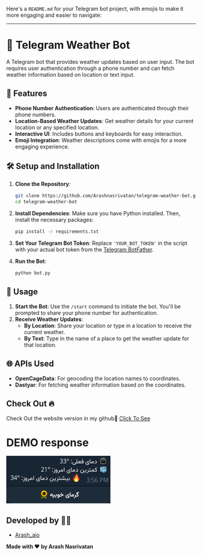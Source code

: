 Here's a `README.md` for your Telegram bot project, with emojis to make it more engaging and easier to navigate:

---

# 📱 Telegram Weather Bot

A Telegram bot that provides weather updates based on user input. The bot requires user authentication through a phone number and can fetch weather information based on location or text input.

## 🌟 Features

- **Phone Number Authentication**: Users are authenticated through their phone numbers.
- **Location-Based Weather Updates**: Get weather details for your current location or any specified location.
- **Interactive UI**: Includes buttons and keyboards for easy interaction.
- **Emoji Integration**: Weather descriptions come with emojis for a more engaging experience.

## 🛠️ Setup and Installation

1. **Clone the Repository**:
   ```bash
   git clone https://github.com/Arashnasrivatan/telegram-weather-bot.git
   cd telegram-weather-bot
   ```

2. **Install Dependencies**:
   Make sure you have Python installed. Then, install the necessary packages:
   ```bash
   pip install -r requirements.txt
   ```

3. **Set Your Telegram Bot Token**:
   Replace `'YOUR_BOT_TOKEN'` in the script with your actual bot token from the [Telegram BotFather](https://core.telegram.org/bots#botfather).

4. **Run the Bot**:
   ```bash
   python bot.py
   ```

## 🚀 Usage

1. **Start the Bot**: Use the `/start` command to initiate the bot. You'll be prompted to share your phone number for authentication.
2. **Receive Weather Updates**:
   - **By Location**: Share your location or type in a location to receive the current weather.
   - **By Text**: Type in the name of a place to get the weather update for that location.

## 🌐 APIs Used

- **OpenCageData**: For geocoding the location names to coordinates.
- **Dastyar**: For fetching weather information based on the coordinates.


## Check Out 🔥

Check Out the website version in my github🤩  <a href="https://github.com/Arashnasrivatan/Weather-App">Click To See</a>

# DEMO response


![respose demo](https://raw.githubusercontent.com/Arashnasrivatan/telegram-weather-bot/main/demo.png)

## Developed by 👨‍💻

- [Arash_aio](https://t.me/arash_aio)


**Made with ❤️ by Arash Nasrivatan**
